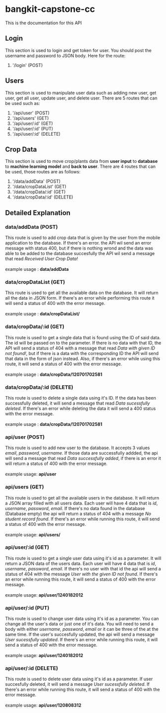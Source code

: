 # bangkit-capstone-cc
This is the documentation for this API

## Login
This section is used to login and get token for user. You should post the username and password to JSON body. Here for the route:
1. '/login' (POST)

## Users 
This section is used to manipulate user data such as adding new user, get user, get all user, update user, and delete user. There are 5 routes that can be used such as:
1. '/api/user' (POST)
2. '/api/users' (GET)
3. '/api/user/:id' (GET)
4. '/api/user/:id' (PUT)
5. '/api/user/:id' (DELETE)

## Crop Data 
This section is used to move crop/plants data from **user input** to **database** to **machine learning model** and **back to user**. There are 4 routes that can be used, those routes are as follows:
1. '/data/addData' (POST)
3. '/data/cropDataList' (GET)
4. '/data/cropData/:id' (GET)
5. '/data/cropData/:id' (DELETE)

## Detailed Explanation
### data/addData (POST)
This route is used to add crop data that is given by the user from the mobile application to the database. If there's an error. the API wil send an error message with status 400, but if there is nothing wrond and the data was able to be added to the database succesfully the API wil send a message that read *Received User Crop Data!*<br />
<br />
example usage : **data/addData**

### data/cropDataList (GET)
This route is used to get all the available data on the database. It will return all the data in JSON form. If there's an error while performing this route it will send a status of 400 with the error message.<br />
<br />
example usage : **data/cropDataList/**

### data/cropData/:id (GET)
This route is used to get a single data that is found using the ID of said data. The id will be passed on to the parameter. If there is no data with that ID, the API will send a status of 404 with a message that read *Data with given ID not found!*, but if there is a data with the corresponding ID the API will send that data in the form of json instead. Also, if there's an error while using this route, it will send a status of 400 with the error message.<br />
<br />
example usage : **data/cropData/120701702581**

### data/cropData/:id (DELETE)
This route is used to delete a single data using it's ID. If the data has been successfully deleted, it will send a message that read *Data sucessfully deleted*. If there's an error while deleting the data it will send a 400 status with the error message.<br />
<br />
example usage : **data/cropData/120701702581**

### api/user (POST)
This route is used to add new user to the database. It accepts 3 values *email*, *password*, *username*. If those data are successfully addded, the api will send a message that read *Data successfully added*, if there is an error it will return a status of 400 with the error message. <br />
<br />
example usage: **api/user**

### api/users (GET)
This route is used to get all the available users in the database. It will return a JSON array filled with all users data. Each user will have 4 data that is *id*, *username*, *password*, *email*. If there's no data found in the database (Database empty) the api will return a status of 404 with a message *No student record found*. If there's an error while running this route, it will send a status of 400 with the error message.
<br />
<br />
example usage: **api/users/**

### api/user/:id (GET)
This route is used to get a single user data using it's id as a parameter. It will return a JSON data of the users data. Each user will have 4 data that is *id*, *username*, *password*, *email*. If there's no user with that id the api will send a status of 404 with the message *User with the given ID not found*. If there's an error while running this route, it will send a status of 400 with the error message.
<br />
<br />
example usage: **api/user/1240182012**

### api/user/:id (PUT)
This route is used to change user data using it's id as a parameter. You can change all the user's data or just one of it's data. You will need to send a body with either *username*, *password*, *email* or it can be three of the at the same time. If the user's succesfully updated, the api will send a message *User sucessfully updated*. If there's an error while running this route, it will send a status of 400 with the error message.
<br />
<br />
example usage: **api/user/1240182012**

### api/user/:id (DELETE)
This route is used to delete user data using it's id as a parameter. If user succesfully deleted, it will send a message *User sucessfully deleted*. If there's an error while running this route, it will send a status of 400 with the error message.
<br />
<br />
example usage: **api/user/120808312**
